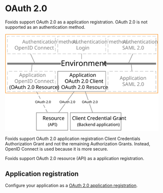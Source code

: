 ﻿# OAuth 2.0

Foxids support OAuth 2.0 as a application registration. OAuth 2.0 is not supported as an authentication method.

![Foxids OAuth 2.0](images/connections-oauth.svg)

Foxids support OAuth 2.0 application registration Client Credentials Authorization Grant and not the remaining Authorization Grants. Instead, OpenID Connect is used because it is more secure.  

Foxids support OAuth 2.0 resource (API) as a application registration.

## Application registration

Configure your application as a [OAuth 2.0 application registration](app-reg-oauth-2.0.md).


